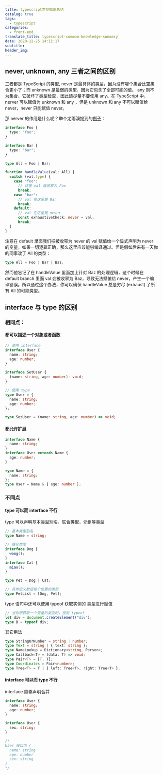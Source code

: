 ```yaml
---
title: typescript常见知识总结
catalog: true
tags:
  - typescript
categories:
  - front-end
translate_title: typescript-common-knowledge-summary
date: 2020-12-25 14:11:17
subtitle:
header_img:
---
```


## never, unknown, any 三者之间的区别

三者都是 TypeScript 的类型, never 是最具体的类型，因为没有哪个集合比空集合更小了；而 unknown 是最弱的类型，因为它包含了全部可能的值。 any 则不为集合，它破坏了类型检查，因此请尽量不要使用 any。在 TypeScript 中， nerver 可以赋值为 unknown 和 any ，但是 unknown 和 any 不可以赋值给 never，never 只能赋值 never。

那 nerver 的作用是什么呢？举个尤雨溪提到的[例子](https://www.zhihu.com/question/354601204/answer/888551021)：

```ts
interface Foo {
  type: "foo";
}

interface Bar {
  type: "bar";
}

type All = Foo | Bar;

function handleValue(val: All) {
  switch (val.type) {
    case "foo":
      // 这里 val 被收窄为 Foo
      break;
    case "bar":
      // val 在这里是 Bar
      break;
    default:
      // val 在这里是 never
      const exhaustiveCheck: never = val;
      break;
  }
}
```

注意在 default 里面我们把被收窄为 never 的 val 赋值给一个显式声明为 never 的变量。如果一切逻辑正确，那么这里应该能够编译通过。但是假如后来有一天你的同事改了 All 的类型：

```ts
type All = Foo | Bar | Baz;
```

然而他忘记了在 handleValue 里面加上针对 Baz 的处理逻辑，这个时候在 default branch 里面 val 会被收窄为 Baz，导致无法赋值给 never，产生一个编译错误。所以通过这个办法，你可以确保 handleValue 总是穷尽 (exhaust) 了所有 All 的可能类型。

## interface 与 type 的区别

### 相同点：

#### 都可以描述一个对象或者函数

```ts
// 使用 interface
interface User {
  name: string;
  age: number;
}

interface SetUser {
  (name: string, age: number): void;
}
```

```ts
// 使用 type
type User = {
  name: string;
  age: number;
};

type SetUser = (name: string, age: number) => void;
```

#### 都允许扩展

```ts
interface Name {
  name: string;
}
interface User extends Name {
  age: number;
}
```

```ts
type Name = {
  name: string;
};
type User = Name & { age: number };
```

### 不同点

#### type 可以而 interface 不行

type 可以声明基本类型别名，联合类型，元组等类型

```ts
// 基本类型别名
type Name = string;

// 联合类型
interface Dog {
  wong();
}
interface Cat {
  miao();
}

type Pet = Dog | Cat;

// 具体定义数组每个位置的类型
type PetList = [Dog, Pet];
```

type 语句中还可以使用 typeof 获取实例的 类型进行赋值

```ts
// 当你想获取一个变量的类型时，使用 typeof
let div = document.createElement("div");
type B = typeof div;
```

其它用法

```ts
type StringOrNumber = string | number;
type Text = string | { text: string };
type NameLookup = Dictionary<string, Person>;
type Callback<T> = (data: T) => void;
type Pair<T> = [T, T];
type Coordinates = Pair<number>;
type Tree<T> = T | { left: Tree<T>; right: Tree<T> };
```

#### interface 可以而 type 不行

interface 能够声明合并

```ts
interface User {
  name: string;
  age: number;
}

interface User {
  sex: string;
}

/*
User 接口为 {
  name: string
  age: number
  sex: string 
}
*/
```
